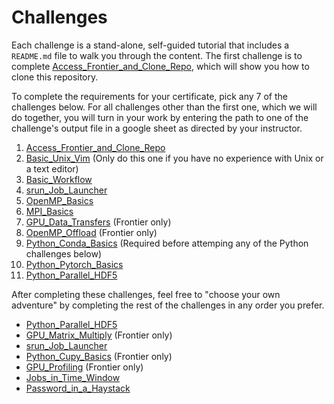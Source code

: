 

# Challenges

Each challenge is a stand-alone, self-guided tutorial that includes a `README.md` file to walk you through the content. The first challenge is to complete [Access_Frontier_and_Clone_Repo](Access_Frontier_and_Clone_Repo), which will show you how to clone this repository.

To complete the requirements for your certificate,
pick any 7 of the challenges below. For all challenges other than the first one, which we will do together, you will turn in your work by entering the path to one of the challenge's output file in a google sheet as directed by your instructor. 

1. [Access_Frontier_and_Clone_Repo](Access_Frontier_and_Clone_Repo) 
2. [Basic_Unix_Vim](Basic_Unix_Vim) (Only do this one if you have no experience with Unix or a text editor) 
3. [Basic_Workflow](Basic_Workflow)
4. [srun_Job_Launcher](srun_Job_Launcher)
5. [OpenMP_Basics](OpenMP_Basics)
6. [MPI_Basics](MPI_Basics)
7. [GPU_Data_Transfers](GPU_Data_Transfers) (Frontier only)
8. [OpenMP_Offload](OpenMP_Offload) (Frontier only) 
9. [Python_Conda_Basics](Python_Conda_Basics) (Required before attemping any of the Python challenges below)
10. [Python_Pytorch_Basics](Python_Pytorch_Basics)
11. [Python_Parallel_HDF5](Python_Parallel_HDF5)

After completing these challenges, feel free to "choose your own adventure" by completing the rest of the challenges in any order you prefer.

- [Python_Parallel_HDF5](Python_Parallel_HDF5)
- [GPU_Matrix_Multiply](GPU_Matrix_Multiply) (Frontier only) 
- [srun_Job_Launcher](srun_Job_Launcher)
- [Python_Cupy_Basics](Python_Cupy_Basics) (Frontier only) 
- [GPU_Profiling](GPU_Profiling) (Frontier only) 
- [Jobs_in_Time_Window](Jobs_in_Time_Window)
- [Password_in_a_Haystack](Password_in_a_Haystack)
